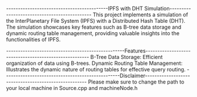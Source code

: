 -------------------------------------------IPFS with DHT Simulation---------------------------------------------
This project implements a simulation of the InterPlanetary File System (IPFS) with a Distributed Hash Table (DHT). 
The simulation showcases key features such as B-tree data storage and dynamic routing table management, 
providing valuable insights into the functionalities of IPFS.

--------------------------------------------------Features------------------------------------------------------
B-Tree Data Storage: Efficient organization of data using B-trees.
Dynamic Routing Table Management: Illustrates the dynamic nature of routing tables for effective query routing.
-------------------------------------------------Disclaimer-----------------------------------------------------
Please make sure to change the path to your local machine in Source.cpp and machineNode.h
